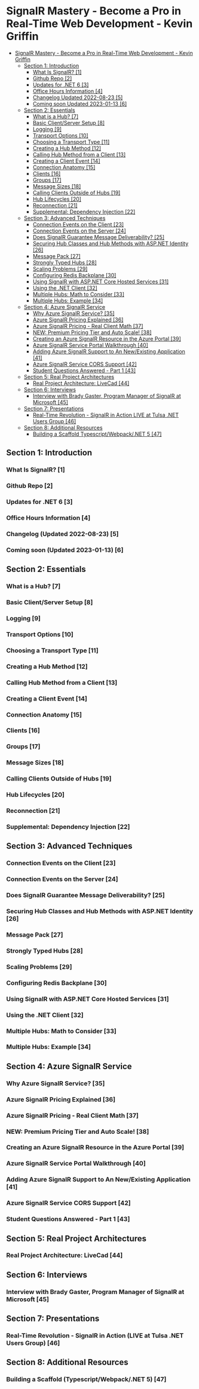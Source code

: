 # SignalR Mastery - Become a Pro in Real-Time Web Development - Kevin Griffin

<!-- TOC -->

- [SignalR Mastery - Become a Pro in Real-Time Web Development - Kevin Griffin](#signalr-mastery---become-a-pro-in-real-time-web-development---kevin-griffin)
    - [Section 1: Introduction](#section-1-introduction)
        - [What Is SignalR? [1]](#what-is-signalr-1)
        - [Github Repo [2]](#github-repo-2)
        - [Updates for .NET 6 [3]](#updates-for-net-6-3)
        - [Office Hours Information [4]](#office-hours-information-4)
        - [Changelog Updated 2022-08-23 [5]](#changelog-updated-2022-08-23-5)
        - [Coming soon Updated 2023-01-13 [6]](#coming-soon-updated-2023-01-13-6)
    - [Section 2: Essentials](#section-2-essentials)
        - [What is a Hub? [7]](#what-is-a-hub-7)
        - [Basic Client/Server Setup [8]](#basic-clientserver-setup-8)
        - [Logging [9]](#logging-9)
        - [Transport Options [10]](#transport-options-10)
        - [Choosing a Transport Type [11]](#choosing-a-transport-type-11)
        - [Creating a Hub Method [12]](#creating-a-hub-method-12)
        - [Calling Hub Method from a Client [13]](#calling-hub-method-from-a-client-13)
        - [Creating a Client Event [14]](#creating-a-client-event-14)
        - [Connection Anatomy [15]](#connection-anatomy-15)
        - [Clients [16]](#clients-16)
        - [Groups [17]](#groups-17)
        - [Message Sizes [18]](#message-sizes-18)
        - [Calling Clients Outside of Hubs [19]](#calling-clients-outside-of-hubs-19)
        - [Hub Lifecycles [20]](#hub-lifecycles-20)
        - [Reconnection [21]](#reconnection-21)
        - [Supplemental: Dependency Injection [22]](#supplemental-dependency-injection-22)
    - [Section 3: Advanced Techniques](#section-3-advanced-techniques)
        - [Connection Events on the Client [23]](#connection-events-on-the-client-23)
        - [Connection Events on the Server [24]](#connection-events-on-the-server-24)
        - [Does SignalR Guarantee Message Deliverability? [25]](#does-signalr-guarantee-message-deliverability-25)
        - [Securing Hub Classes and Hub Methods with ASP.NET Identity [26]](#securing-hub-classes-and-hub-methods-with-aspnet-identity-26)
        - [Message Pack [27]](#message-pack-27)
        - [Strongly Typed Hubs [28]](#strongly-typed-hubs-28)
        - [Scaling Problems [29]](#scaling-problems-29)
        - [Configuring Redis Backplane [30]](#configuring-redis-backplane-30)
        - [Using SignalR with ASP.NET Core Hosted Services [31]](#using-signalr-with-aspnet-core-hosted-services-31)
        - [Using the .NET Client [32]](#using-the-net-client-32)
        - [Multiple Hubs: Math to Consider [33]](#multiple-hubs-math-to-consider-33)
        - [Multiple Hubs: Example [34]](#multiple-hubs-example-34)
    - [Section 4: Azure SignalR Service](#section-4-azure-signalr-service)
        - [Why Azure SignalR Service? [35]](#why-azure-signalr-service-35)
        - [Azure SignalR Pricing Explained [36]](#azure-signalr-pricing-explained-36)
        - [Azure SignalR Pricing - Real Client Math [37]](#azure-signalr-pricing---real-client-math-37)
        - [NEW: Premium Pricing Tier and Auto Scale! [38]](#new-premium-pricing-tier-and-auto-scale-38)
        - [Creating an Azure SignalR Resource in the Azure Portal [39]](#creating-an-azure-signalr-resource-in-the-azure-portal-39)
        - [Azure SignalR Service Portal Walkthrough [40]](#azure-signalr-service-portal-walkthrough-40)
        - [Adding Azure SignalR Support to An New/Existing Application [41]](#adding-azure-signalr-support-to-an-newexisting-application-41)
        - [Azure SignalR Service CORS Support [42]](#azure-signalr-service-cors-support-42)
        - [Student Questions Answered - Part 1 [43]](#student-questions-answered---part-1-43)
    - [Section 5: Real Project Architectures](#section-5-real-project-architectures)
        - [Real Project Architecture: LiveCad [44]](#real-project-architecture-livecad-44)
    - [Section 6: Interviews](#section-6-interviews)
        - [Interview with Brady Gaster, Program Manager of SignalR at Microsoft [45]](#interview-with-brady-gaster-program-manager-of-signalr-at-microsoft-45)
    - [Section 7: Presentations](#section-7-presentations)
        - [Real-Time Revolution - SignalR in Action LIVE at Tulsa .NET Users Group [46]](#real-time-revolution---signalr-in-action-live-at-tulsa-net-users-group-46)
    - [Section 8: Additional Resources](#section-8-additional-resources)
        - [Building a Scaffold Typescript/Webpack/.NET 5 [47]](#building-a-scaffold-typescriptwebpacknet-5-47)

<!-- /TOC -->


## Section 1: Introduction
### What Is SignalR? [1]
### Github Repo [2]
### Updates for .NET 6 [3]
### Office Hours Information [4]
### Changelog (Updated 2022-08-23) [5]
### Coming soon (Updated 2023-01-13) [6]
## Section 2: Essentials
### What is a Hub? [7]
### Basic Client/Server Setup [8]
### Logging [9]
### Transport Options [10]
### Choosing a Transport Type [11]
### Creating a Hub Method [12]
### Calling Hub Method from a Client [13]
### Creating a Client Event [14]
### Connection Anatomy [15]
### Clients [16]
### Groups [17]
### Message Sizes [18]
### Calling Clients Outside of Hubs [19]
### Hub Lifecycles [20]
### Reconnection [21]
### Supplemental: Dependency Injection [22]
## Section 3: Advanced Techniques
### Connection Events on the Client [23]
### Connection Events on the Server [24]
### Does SignalR Guarantee Message Deliverability? [25]
### Securing Hub Classes and Hub Methods with ASP.NET Identity [26]
### Message Pack [27]
### Strongly Typed Hubs [28]
### Scaling Problems [29]
### Configuring Redis Backplane [30]
### Using SignalR with ASP.NET Core Hosted Services [31]
### Using the .NET Client [32]
### Multiple Hubs: Math to Consider [33]
### Multiple Hubs: Example [34]
## Section 4: Azure SignalR Service
### Why Azure SignalR Service? [35]
### Azure SignalR Pricing Explained [36]
### Azure SignalR Pricing - Real Client Math [37]
### NEW: Premium Pricing Tier and Auto Scale! [38]
### Creating an Azure SignalR Resource in the Azure Portal [39]
### Azure SignalR Service Portal Walkthrough [40]
### Adding Azure SignalR Support to An New/Existing Application [41]
### Azure SignalR Service CORS Support [42]
### Student Questions Answered - Part 1 [43]
## Section 5: Real Project Architectures
### Real Project Architecture: LiveCad [44]
## Section 6: Interviews
### Interview with Brady Gaster, Program Manager of SignalR at Microsoft [45]
## Section 7: Presentations
### Real-Time Revolution - SignalR in Action (LIVE at Tulsa .NET Users Group) [46]
## Section 8: Additional Resources
### Building a Scaffold (Typescript/Webpack/.NET 5) [47]
